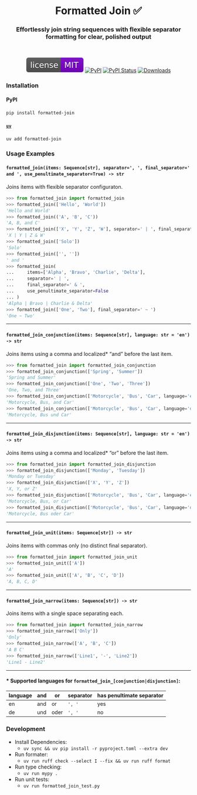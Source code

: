 <h1 align="center">Formatted Join ✅</h1>

<h3 align="center">Effortlessly join string sequences with flexible separator formatting for clear, polished output</h3>

<br/>

<p align="center">
<a href="https://raw.githubusercontent.com/sashsinha/formatted-join/main/LICENCE"><img alt="License: MIT" src="https://raw.githubusercontent.com/sashsinha/formatted-join/main/license.svg"></a>
<a href="https://pypi.org/project/formatted-join/"><img alt="PyPI" src="https://img.shields.io/pypi/v/formatted-join"></a>
<a href="https://pypi.org/project/formatted-join/"><img alt="PyPI Status" src="https://img.shields.io/pypi/status/formatted-join"></a>
<a href="https://pepy.tech/project/formatted-join"><img alt="Downloads" src="https://pepy.tech/badge/formatted-join"></a>
</p>

### Installation

#### PyPI
```
pip install formatted-join
```

#### [`uv`](https://github.com/astral-sh/uv)
```
uv add formatted-join
```

### Usage Examples

#### `formatted_join(items: Sequence[str], separator=', ', final_separator=' and ', use_penultimate_separator=True) -> str`
Joins items with flexible separator configuraton.
```py
>>> from formatted_join import formatted_join
>>> formatted_join(['Hello', 'World'])
'Hello and World'
>>> formatted_join(('A', 'B', 'C'))
'A, B, and C'
>>> formatted_join(['X', 'Y', 'Z', 'W'], separator=' | ', final_separator=' & ')
'X | Y | Z & W'
>>> formatted_join(['Solo'])
'Solo'
>>> formatted_join(['', ''])
' and '
>>> formatted_join(
...     items=['Alpha', 'Bravo', 'Charlie', 'Delta'],
...     separator=' | ',
...     final_separator=' & ',
...     use_penultimate_separator=False
... )
'Alpha | Bravo | Charlie & Delta'
>>> formatted_join(['One', 'Two'], final_separator=' ~ ')
'One ~ Two'
```

---

#### `formatted_join_conjunction(items: Sequence[str], language: str = 'en') -> str`
Joins items using a comma and localized* “and” before the last item.
```py
>>> from formatted_join import formatted_join_conjunction
>>> formatted_join_conjunction(['Spring', 'Summer'])
'Spring and Summer'
>>> formatted_join_conjunction(['One', 'Two', 'Three'])
'One, Two, and Three'
>>> formatted_join_conjunction(['Motorcycle', 'Bus', 'Car', language='en'])
'Motorcycle, Bus, and Car'
>>> formatted_join_conjunction(['Motorcycle', 'Bus', 'Car', language='de'])
'Motorcycle, Bus und Car'
```

---

#### `formatted_join_disjunction(items: Sequence[str], language: str = 'en') -> str`
Joins items using a comma and localized* “or” before the last item.
```py
>>> from formatted_join import formatted_join_disjunction
>>> formatted_join_disjunction(['Monday', 'Tuesday'])
'Monday or Tuesday'
>>> formatted_join_disjunction(['X', 'Y', 'Z'])
'X, Y, or Z'
>>> formatted_join_disjunction(['Motorcycle', 'Bus', 'Car', language='en'])
'Motorcycle, Bus, or Car'
>>> formatted_join_disjunction(['Motorcycle', 'Bus', 'Car', language='de'])
'Motorcycle, Bus oder Car'
```

---

#### `formatted_join_unit(items: Sequence[str]) -> str`
Joins items with commas only (no distinct final separator).
```py
>>> from formatted_join import formatted_join_unit
>>> formatted_join_unit(['A'])
'A'
>>> formatted_join_unit(['A', 'B', 'C', 'D'])
'A, B, C, D'
```

---

#### `formatted_join_narrow(items: Sequence[str]) -> str`
Joins items with a single space separating each.
```py
>>> from formatted_join import formatted_join_narrow
>>> formatted_join_narrow(['Only'])
'Only'
>>> formatted_join_narrow(['A', 'B', 'C'])
'A B C'
>>> formatted_join_narrow(['Line1', '-', 'Line2'])
'Line1 - Line2'
```

---- 

#### * Supported languages for `formatted_join_[conjunction|disjunction]`:

| language | and | or   | separator | has penultimate separator |
| -------- | --- | ---- | --------- | ------------------------- |
| en       | and | or   | `', '`    | yes                       |
| de       | und | oder | `', '`    | no                        |

### Development
- Install Dependencies:
  - `uv sync && uv pip install -r pyproject.toml --extra dev`
- Run formater:
  - `uv run ruff check --select I --fix && uv run ruff format`
- Run type checking:
  - `uv run mypy .`
- Run unit tests:
  - `uv run formatted_join_test.py`
